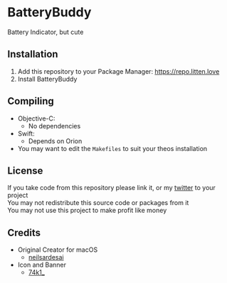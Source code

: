 # BatteryBuddy
Battery Indicator, but cute

## Installation
1. Add this repository to your Package Manager: https://repo.litten.love
2. Install BatteryBuddy

## Compiling
  - Objective-C:
    - No dependencies
  - Swift:
    - Depends on Orion
  - You may want to edit the `Makefiles` to suit your theos installation

## License
If you take code from this repository please link it, or my [twitter](https://twitter.com/schneelittchen) to your project  
You may not redistribute this source code or packages from it  
You may not use this project to make profit like money

## Credits
  - Original Creator for macOS
    - [neilsardesai](https://twitter.com/neilsardesai)
  - Icon and Banner
    - [74k1_](https://twitter.com/74k1_)